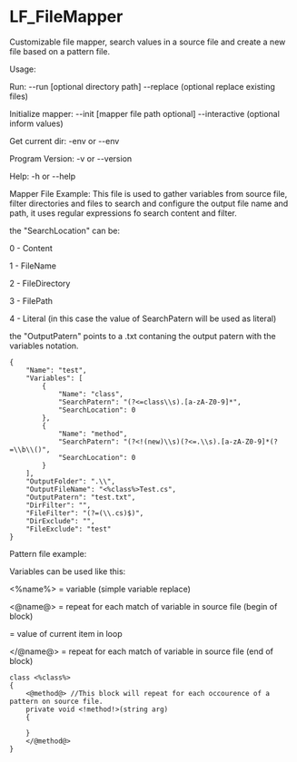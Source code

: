 # LF_FileMapper
Customizable file mapper, search values in a source file and create a new file based on a pattern file.

Usage:

Run:
 --run <mapper file name> [optional directory path]
     --replace (optional replace existing files)

Initialize mapper:
 --init <mapper file name> [mapper file path optional]
     --interactive (optional inform values)

Get current dir:
  -env or --env

Program Version:
  -v or --version
  
Help:
  -h or --help
  
Mapper File Example:
This file is used to gather variables from source file, filter directories and files to search and configure the output file name and path, it uses regular expressions fo search content and filter.

the "SearchLocation" can be:

0 - Content

1 - FileName

2 - FileDirectory

3 - FilePath

4 - Literal (in this case the value of SearchPatern will be used as literal)


the "OutputPatern" points to a .txt contaning the output patern with the variables notation.

```
{
    "Name": "test",
    "Variables": [
        {
            "Name": "class",
            "SearchPatern": "(?<=class\\s).[a-zA-Z0-9]*",
            "SearchLocation": 0
        },
        {
            "Name": "method",
            "SearchPatern": "(?<!(new)\\s)(?<=.\\s).[a-zA-Z0-9]*(?=\\b\\()",
            "SearchLocation": 0
        }
    ],
    "OutputFolder": ".\\",
    "OutputFileName": "<%class%>Test.cs",
    "OutputPatern": "test.txt",
    "DirFilter": "",
    "FileFilter": "(?=(\\.cs)$)",
    "DirExclude": "",
    "FileExclude": "test"
}
```

Pattern file example:

Variables can be used like this:

<%name%> = variable (simple variable replace)

<@name@> = repeat for each match of variable in source file (begin of block) 

<!name!> = value of current item in loop

</@name@> = repeat for each match of variable in source file (end of block)


```
class <%class%>
{
    <@method@> //This block will repeat for each occourence of a pattern on source file.
    private void <!method!>(string arg)
    {
    
    }
    </@method@>
}
```


